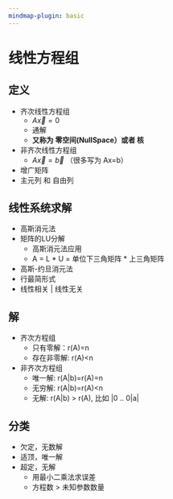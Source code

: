 ```yaml
---
mindmap-plugin: basic
---
```


# 线性方程组

## 定义
- 齐次线性方程组
    - $A \vec{x} = 0$
    - 通解
    - **又称为 零空间(NullSpace）或者 核**
- 非齐次线性方程组
    - $A \vec{x} = \vec b$ （很多写为 Ax=b）
- 增广矩阵
- 主元列 和 自由列
## 线性系统求解
- 高斯消元法
- 矩阵的LU分解
    - 高斯消元法应用
    - A = L * U = 单位下三角矩阵 * 上三角矩阵
- 高斯-约旦消元法
- 行最简形式
- 线性相关 | 线性无关

## 解
- 齐次方程组
    - 只有零解：r(A)=n
    - 存在非零解: r(A)<n
- 非齐次方程组
    - 唯一解: r(A|b)=r(A)=n
    - 无穷解: r(A|b)=r(A)<n
    - 无解: r(A|b) > r(A), 比如 |0 .. 0|a|

## 分类
- 欠定，无数解
- 适顶，唯一解
- 超定，无解
	- 用最小二乘法求误差
	- 方程数 > 未知参数数量
